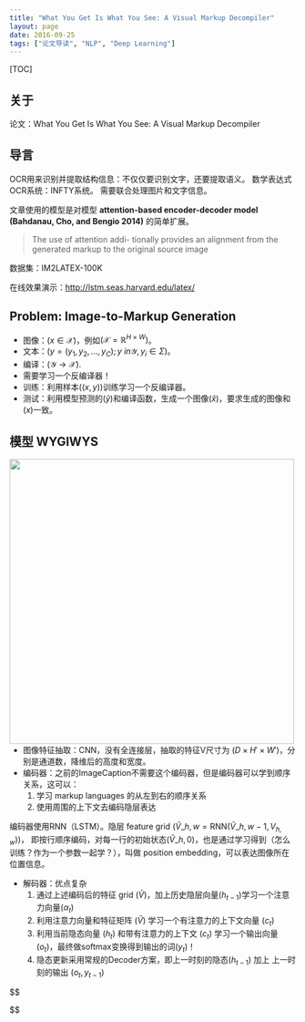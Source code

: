 ```yaml
---
title: "What You Get Is What You See: A Visual Markup Decompiler"
layout: page
date: 2016-09-25
tags: ["论文导读", "NLP", "Deep Learning"]
---
```

[TOC]

## 关于
论文：What You Get Is What You See: A Visual Markup Decompiler

## 导言
OCR用来识别并提取结构信息：不仅仅要识别文字，还要提取语义。
数学表达式OCR系统：INFTY系统。
需要联合处理图片和文字信息。

文章使用的模型是对模型 **attention-based encoder-decoder model (Bahdanau, Cho, and Bengio 2014)** 的简单扩展。

> The use of attention addi- tionally provides an alignment from the generated markup to the original source image

数据集：IM2LATEX-100K

在线效果演示：<http://lstm.seas.harvard.edu/latex/>

## Problem: Image-to-Markup Generation
- 图像：$(x \in \mathcal{X})$，例如$(\mathcal{X} = \mathbb{R}^{H \times W})$。
- 文本：$(y = (y_1, y_2, ..., y_C); y \ in \mathcal{Y}, y_i \in \Sigma)$。
- 编译：$(\mathcal{Y} \rightarrow \mathcal{X})$.
- 需要学习一个反编译器！
- 训练：利用样本$((x, y))$训练学习一个反编译器。
- 测试：利用模型预测的$(\hat{y})$和编译函数，生成一个图像$(\hat{x})$，要求生成的图像和$(x)$一致。

## 模型 WYGIWYS
<img src="/wiki/static/images/im2tex.png" style="width:500px; float:left;" />

- 图像特征抽取：CNN，没有全连接层，抽取的特征V尺寸为 $(D \times H' \times W')$，分别是通道数，降维后的高度和宽度。
- 编码器：之前的ImageCaption不需要这个编码器，但是编码器可以学到顺序关系，这可以：
    1. 学习 markup languages 的从左到右的顺序关系
    2. 使用周围的上下文去编码隐层表达

编码器使用RNN（LSTM）。隐层 feature grid $(\tilde{V}\_{h,w} = \text{RNN}(\tilde{V}\_{h,w-1}, V_{h, w}))$，
即按行顺序编码，对每一行的初始状态$(\tilde{V}\_{h,0})$，也是通过学习得到（怎么训练？作为一个参数一起学？），叫做 position embedding，可以表达图像所在位置信息。

- 解码器：优点复杂
    1. 通过上述编码后的特征 grid $(\tilde{V})$，加上历史隐层向量$(h_{t-1})$学习一个注意力向量$(\alpha_t)$
    2. 利用注意力向量和特征矩阵 $(\tilde{V})$ 学习一个有注意力的上下文向量 $(c_t)$
    3. 利用当前隐态向量 $(h_t)$ 和带有注意力的上下文 $(c_t)$ 学习一个输出向量 $(o_t)$，最终做softmax变换得到输出的词$(y_t)$！
    4. 隐态更新采用常规的Decoder方案，即上一时刻的隐态$(h_{t-1})$ 加上 上一时刻的输出 $(o_t, y_{t-1})$

$$

$$
